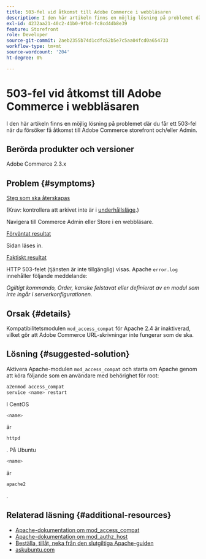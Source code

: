 ```yaml
---
title: 503-fel vid åtkomst till Adobe Commerce i webbläsaren
description: I den här artikeln finns en möjlig lösning på problemet där du får ett 503-fel när du försöker få åtkomst till Adobe Commerce storefront och/eller Admin.
exl-id: 4232aa21-40c2-41b0-9fb0-fc8cd4db8e39
feature: Storefront
role: Developer
source-git-commit: 2aeb2355b74d1cdfc62b5e7c5aa04fcd0a654733
workflow-type: tm+mt
source-wordcount: '204'
ht-degree: 0%

---
```


# 503-fel vid åtkomst till Adobe Commerce i webbläsaren

I den här artikeln finns en möjlig lösning på problemet där du får ett 503-fel när du försöker få åtkomst till Adobe Commerce storefront och/eller Admin.

## Berörda produkter och versioner

Adobe Commerce 2.3.x

## Problem {#symptoms}

<u>Steg som ska återskapas</u>

(Krav: kontrollera att arkivet inte är i [underhållsläge](https://experienceleague.adobe.com/en/docs/commerce-operations/configuration-guide/cli/set-mode#config-mode-show).)

Navigera till Commerce Admin eller Store i en webbläsare.

<u>Förväntat resultat</u>

Sidan läses in.

<u>Faktiskt resultat</u>

HTTP 503-felet (tjänsten är inte tillgänglig) visas. Apache `error.log` innehåller följande meddelande:

*Ogiltigt kommando, Order, kanske felstavat eller definierat av en modul som inte ingår i serverkonfigurationen.*

## Orsak {#details}

Kompatibilitetsmodulen `mod_access_compat` för Apache 2.4 är inaktiverad, vilket gör att Adobe Commerce URL-skrivningar inte fungerar som de ska.

## Lösning {#suggested-solution}

Aktivera Apache-modulen `mod_access_compat` och starta om Apache genom att köra följande som en användare med behörighet för root:

```bash
a2enmod access_compat
service <name> restart
```

I CentOS

```bash
<name>
```

är

```bash
httpd
```

. På Ubuntu

```bash
<name>
```

är

```bash
apache2
```

.

## Relaterad läsning {#additional-resources}

* [Apache-dokumentation om mod\_access\_compat](https://httpd.apache.org/docs/current/mod/mod_access_compat.html)
* [Apache-dokumentation om mod\_authz\_host](https://httpd.apache.org/docs/current/mod/mod_authz_host.html)
* [Beställa, tillåt, neka från den slutgiltiga Apache-guiden](https://docstore.mik.ua/orelly/linux/apache/ch05_06.htm)
* [askubuntu.com](https://askubuntu.com/questions/335228/changes-in-apache-config-between-12-04-2-and-12-04-3-lts)
